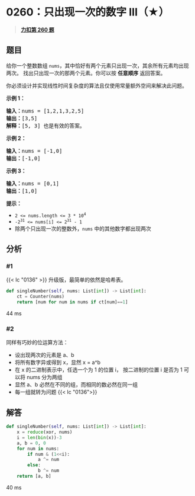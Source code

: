 # 0260：只出现一次的数字 III（★）


> <u>**[力扣第 260 题](https://leetcode.cn/problems/single-number-iii/)**</u>

## 题目

<p>给你一个整数数组 <code>nums</code>，其中恰好有两个元素只出现一次，其余所有元素均出现两次。 找出只出现一次的那两个元素。你可以按 <strong>任意顺序</strong> 返回答案。</p>

<p>你必须设计并实现线性时间复杂度的算法且仅使用常量额外空间来解决此问题。</p>



<p><strong>示例 1：</strong></p>

<pre>
<strong>输入：</strong>nums = [1,2,1,3,2,5]
<strong>输出：</strong>[3,5]
<strong>解释：</strong>[5, 3] 也是有效的答案。
</pre>

<p><strong>示例 2：</strong></p>

<pre>
<strong>输入：</strong>nums = [-1,0]
<strong>输出：</strong>[-1,0]
</pre>

<p><strong>示例 3：</strong></p>

<pre>
<strong>输入：</strong>nums = [0,1]
<strong>输出：</strong>[1,0]
</pre>



<p><strong>提示：</strong></p>

<ul>
<li><code>2 &lt;= nums.length &lt;= 3 * 10<sup>4</sup></code></li>
<li><code>-2<sup>31</sup> &lt;= nums[i] &lt;= 2<sup>31</sup> - 1</code></li>
<li>除两个只出现一次的整数外，<code>nums</code> 中的其他数字都出现两次</li>
</ul>


## 分析

### #1

{{< lc "0136"  >}} 升级版，最简单的依然是哈希表。

```python
def singleNumber(self, nums: List[int]) -> List[int]:
	ct = Counter(nums)
	return [num for num in nums if ct[num]==1]
```

44 ms

### #2

同样有巧妙的位运算方法：
- 设出现两次的元素是 a、b
- 将所有数字异或得到 x，显然 x = a^b
- 在 x 的二进制表示中，任选一个为 1 的位置 i，
按二进制的位置 i 是否为 1 可以将 nums 分为两组
- 显然 a、b 必然在不同的组，而相同的数必然在同一组
- 每一组就转为问题 {{< lc "0136">}} 


## 解答

```python
def singleNumber(self, nums: List[int]) -> List[int]:
    x = reduce(xor, nums)
    i = len(bin(x))-3
    a, b = 0, 0
    for num in nums:
        if num & (1<<i):
            a ^= num
        else:
            b ^= num
    return [a, b]
```
40 ms
